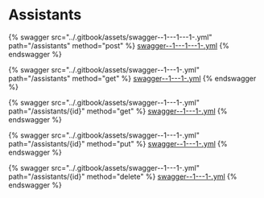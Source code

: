 # Assistants

{% swagger src="../.gitbook/assets/swagger--1---1---1-.yml" path="/assistants" method="post" %}
[swagger--1---1---1-.yml](<../.gitbook/assets/swagger--1---1---1-.yml>)
{% endswagger %}

{% swagger src="../.gitbook/assets/swagger--1---1-.yml" path="/assistants" method="get" %}
[swagger--1---1-.yml](<../.gitbook/assets/swagger--1---1-.yml>)
{% endswagger %}

{% swagger src="../.gitbook/assets/swagger--1---1-.yml" path="/assistants/{id}" method="get" %}
[swagger--1---1-.yml](<../.gitbook/assets/swagger--1---1-.yml>)
{% endswagger %}

{% swagger src="../.gitbook/assets/swagger--1---1-.yml" path="/assistants/{id}" method="put" %}
[swagger--1---1-.yml](<../.gitbook/assets/swagger--1---1-.yml>)
{% endswagger %}

{% swagger src="../.gitbook/assets/swagger--1---1-.yml" path="/assistants/{id}" method="delete" %}
[swagger--1---1-.yml](<../.gitbook/assets/swagger--1---1-.yml>)
{% endswagger %}

